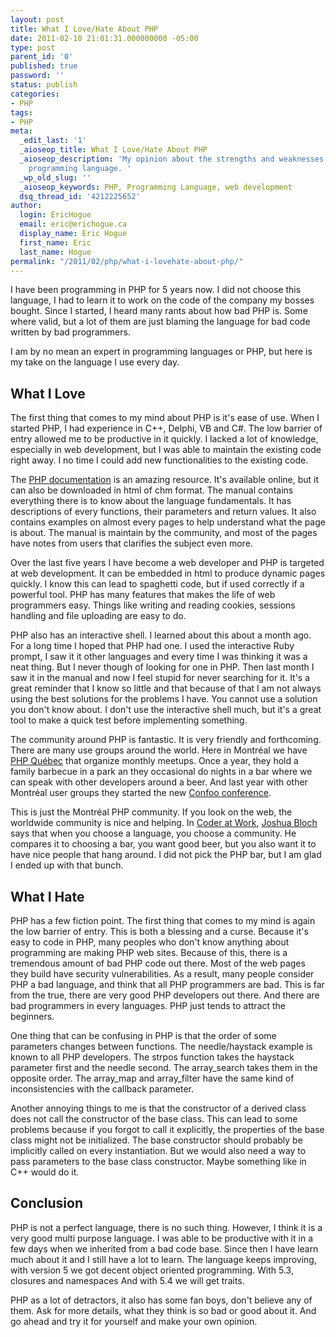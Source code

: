 ```yaml
---
layout: post
title: What I Love/Hate About PHP
date: 2011-02-10 21:01:31.000000000 -05:00
type: post
parent_id: '0'
published: true
password: ''
status: publish
categories:
- PHP
tags:
- PHP
meta:
  _edit_last: '1'
  _aioseop_title: What I Love/Hate About PHP
  _aioseop_description: 'My opinion about the strengths and weaknesses of the PHP
    programming language. '
  _wp_old_slug: ''
  _aioseop_keywords: PHP, Programming Language, web development
  dsq_thread_id: '4212225652'
author:
  login: EricHogue
  email: eric@erichogue.ca
  display_name: Eric Hogue
  first_name: Eric
  last_name: Hogue
permalink: "/2011/02/php/what-i-lovehate-about-php/"
---
```

I have been programming in PHP for 5 years now. I did not choose this language, I had to learn it to work on the code of the company my bosses bought. Since I started, I heard many rants about how bad PHP is. Some where valid, but a lot of them are just blaming the language for bad code written by bad programmers.

I am by no mean an expert in programming languages or PHP, but here is my take on the language I use every day.

## What I Love

The first thing that comes to my mind about PHP is it's ease of use. When I started PHP, I had experience in C++, Delphi, VB and C#. The low barrier of entry allowed me to be productive in it quickly. I lacked a lot of knowledge, especially in web development, but I was able to maintain the existing code right away. I no time I could add new functionalities to the existing code.

The [PHP documentation](http://www.php.net/manual/en/ "PHP Manual") is an amazing resource. It's available online, but it can also be downloaded in html of chm format. The manual contains everything there is to know about the language fundamentals. It has descriptions of every functions, their parameters and return values. It also contains examples on almost every pages to help understand what the page is about. The manual is maintain by the community, and most of the pages have notes from users that clarifies the subject even more.

Over the last five years I have become a web developer and PHP is targeted at web development. It can be embedded in html to produce dynamic pages quickly. I know this can lead to spaghetti code, but if used correctly if a powerful tool. PHP has many features that makes the life of web programmers easy. Things like writing and reading cookies, sessions handling and file uploading are easy to do.

PHP also has an interactive shell. I learned about this about a month ago. For a long time I hoped that PHP had one. I used the interactive Ruby prompt, I saw it it other languages and every time I was thinking it was a neat thing. But I never though of looking for one in PHP. Then last month I saw it in the manual and now I feel stupid for never searching for it. It's a great reminder that I know so little and that because of that I am not always using the best solutions for the problems I have. You cannot use a solution you don't know about. I don't use the interactive shell much, but it's a great tool to make a quick test before implementing something.

The community around PHP is fantastic. It is very friendly and forthcoming. There are many use groups around the world. Here in Montréal we have [PHP Québec](http://www.phpquebec.org/ "PHP Québec") that organize monthly meetups. Once a year, they hold a family barbecue in a park an they occasional do nights in a bar where we can speak with other developers around a beer. And last year with other Montréal user groups they started the new [Confoo conference](http://confoo.ca/en "Confoo").

This is just the Montréal PHP community. If you look on the web, the worldwide community is nice and helping. In [Coder at Work](http://codersatwork.com/ "Coders at Work"), [Joshua Bloch](http://twitter.com/#!/joshbloch "Joshua Bloch") says that when you choose a language, you choose a community. He compares it to choosing a bar, you want good beer, but you also want it to have nice people that hang around. I did not pick the PHP bar, but I am glad I ended up with that bunch.

## What I Hate

PHP has a few fiction point. The first thing that comes to my mind is again the low barrier of entry. This is both a blessing and a curse. Because it's easy to code in PHP, many peoples who don't know anything about programming are making PHP web sites. Because of this, there is a tremendous amount of bad PHP code out there. Most of the web pages they build have security vulnerabilities. As a result, many people consider PHP a bad language, and think that all PHP programmers are bad. This is far from the true, there are very good PHP developers out there. And there are bad programmers in every languages. PHP just tends to attract the beginners.

One thing that can be confusing in PHP is that the order of some parameters changes between functions. The needle/haystack example is known to all PHP developers. The strpos function takes the haystack parameter first and the needle second. The array\_search takes them in the opposite order. The array\_map and array\_filter have the same kind of inconsistencies with the callback parameter.

Another annoying things to me is that the constructor of a derived class does not call the constructor of the base class. This can lead to some problems because if you forgot to call it explicitly, the properties of the base class might not be initialized. The base constructor should probably be implicitly called on every instantiation. But we would also need a way to pass parameters to the base class constructor. Maybe something like in C++ would do it.

## Conclusion

PHP is not a perfect language, there is no such thing. However, I think it is a very good multi purpose language. I was able to be productive with it in a few days when we inherited from a bad code base. Since then I have learn much about it and I still have a lot to learn. The language keeps improving, with version 5 we got decent object oriented programming. With 5.3, closures and namespaces And with 5.4 we will get traits.

PHP as a lot of detractors, it also has some fan boys, don't believe any of them. Ask for more details, what they think is so bad or good about it. And go ahead and try it for yourself and make your own opinion.

